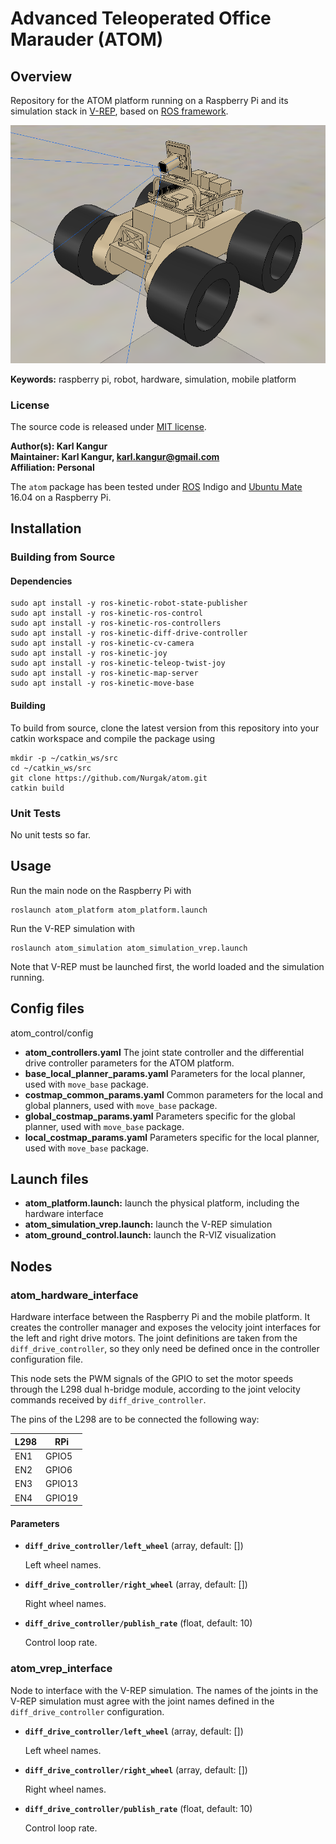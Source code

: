 # Advanced Teleoperated Office Marauder (ATOM)

## Overview

Repository for the ATOM platform running on a Raspberry Pi and its simulation stack in [V-REP](http://www.coppeliarobotics.com), based on [ROS framework](http://www.ros.org/).

![Image](atom.png)

**Keywords:** raspberry pi, robot, hardware, simulation, mobile platform

### License

The source code is released under [MIT license](LICENSE).

**Author(s): Karl Kangur  
Maintainer: Karl Kangur, karl.kangur@gmail.com  
Affiliation: Personal**

The `atom` package has been tested under [ROS](http://wiki.ros.org) Indigo and [Ubuntu Mate](https://ubuntu-mate.org/raspberry-pi/) 16.04 on a Raspberry Pi.

## Installation

### Building from Source

#### Dependencies

    sudo apt install -y ros-kinetic-robot-state-publisher
    sudo apt install -y ros-kinetic-ros-control
    sudo apt install -y ros-kinetic-ros-controllers
    sudo apt install -y ros-kinetic-diff-drive-controller
    sudo apt install -y ros-kinetic-cv-camera
    sudo apt install -y ros-kinetic-joy
    sudo apt install -y ros-kinetic-teleop-twist-joy
    sudo apt install -y ros-kinetic-map-server
    sudo apt install -y ros-kinetic-move-base

#### Building

To build from source, clone the latest version from this repository into your catkin workspace and compile the package using

    mkdir -p ~/catkin_ws/src
    cd ~/catkin_ws/src
    git clone https://github.com/Nurgak/atom.git
    catkin build


### Unit Tests

No unit tests so far.

## Usage

Run the main node on the Raspberry Pi with

	roslaunch atom_platform atom_platform.launch

Run the V-REP simulation with

	roslaunch atom_simulation atom_simulation_vrep.launch

Note that V-REP must be launched first, the world loaded and the simulation running.

## Config files

atom_control/config

* **atom_controllers.yaml** The joint state controller and the differential drive controller parameters for the ATOM platform.
* **base_local_planner_params.yaml** Parameters for the local planner, used with `move_base` package.
* **costmap_common_params.yaml** Common parameters for the local and global planners, used with `move_base` package.
* **global_costmap_params.yaml** Parameters specific for the global planner, used with `move_base` package.
* **local_costmap_params.yaml** Parameters specific for the local planner, used with `move_base` package.

## Launch files

* **atom_platform.launch:** launch the physical platform, including the hardware interface
* **atom_simulation_vrep.launch:** launch the V-REP simulation
* **atom_ground_control.launch:** launch the R-VIZ visualization

## Nodes

### atom_hardware_interface

Hardware interface between the Raspberry Pi and the mobile platform. It creates the controller manager and exposes the velocity joint interfaces for the left and right drive motors. The joint definitions are taken from the `diff_drive_controller`, so they only need be defined once in the controller configuration file.

This node sets the PWM signals of the GPIO to set the motor speeds through the L298 dual h-bridge module, according to the joint velocity commands received by `diff_drive_controller`.

The pins of the L298 are to be connected the following way:

| L298 | RPi      |
| ---- | -------- |
| EN1  | GPIO5    |
| EN2  | GPIO6    |
| EN3  | GPIO13   |
| EN4  | GPIO19   |

#### Parameters

* **`diff_drive_controller/left_wheel`** (array, default: [])

	Left wheel names.

* **`diff_drive_controller/right_wheel`** (array, default: [])

	Right wheel names.

* **`diff_drive_controller/publish_rate`** (float, default: 10)

	Control loop rate.

### atom_vrep_interface

Node to interface with the V-REP simulation. The names of the joints in the V-REP simulation must agree with the joint names defined in the `diff_drive_controller` configuration.

* **`diff_drive_controller/left_wheel`** (array, default: [])

	Left wheel names.

* **`diff_drive_controller/right_wheel`** (array, default: [])

	Right wheel names.

* **`diff_drive_controller/publish_rate`** (float, default: 10)

  Control loop rate.
